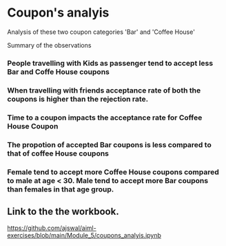 # Coupon's analyis

Analysis of these two coupon categories 'Bar' and 'Coffee House'

Summary of the observations
### People travelling with Kids as passenger tend to accept less Bar and Coffe House coupons
### When travelling with friends acceptance rate of both the coupons is higher than the rejection rate.
### Time to a coupon impacts the acceptance rate for Coffee House Coupon
### The propotion of accepted Bar coupons is less compared to that of coffee House coupons
### Female tend to accept more Coffee House coupons compared to male at age < 30. Male tend to accept more Bar coupons than females in that age group.

## Link to the the workbook.
https://github.com/ajswal/aiml-exercises/blob/main/Module_5/coupons_analyis.ipynb

